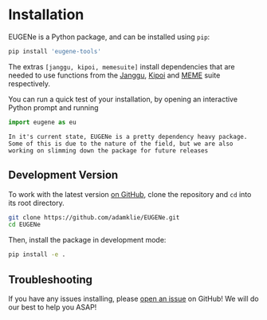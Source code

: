 # Installation

EUGENe is a Python package, and can be installed using `pip`:

```bash
pip install 'eugene-tools'
```

The extras `[janggu, kipoi, memesuite]` install dependencies that are needed to use functions from the [Janggu](https://janggu.readthedocs.io), [Kipoi](https://kipoi.org/) and [MEME](https://meme-suite.org/meme) suite respectively.

You can run a quick test of your installation, by opening an interactive Python prompt and running

```python
import eugene as eu
```

```{note}
In it's current state, EUGENe is a pretty dependency heavy package. Some of this is due to the nature of the field, but we are also working on slimming down the package for future releases
```

## Development Version

To work with the latest version [on GitHub](https://github.com/adamklie/EUGENe), clone the repository and `cd` into its root directory.

```bash
git clone https://github.com/adamklie/EUGENe.git
cd EUGENe
```

Then, install the package in development mode:

```bash
pip install -e .
```

## Troubleshooting

If you have any issues installing, please [open an issue](https://github.com/adamklie/EUGENe/issues) on GitHub! We will do our best to help you ASAP!
